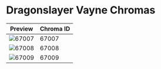 # Dragonslayer Vayne Chromas

| Preview | Chroma ID |
|---------|-----------|
| ![67007](https://raw.communitydragon.org/latest/plugins/rcp-be-lol-game-data/global/default/v1/champion-chroma-images/67/67007.png) | 67007 |
| ![67008](https://raw.communitydragon.org/latest/plugins/rcp-be-lol-game-data/global/default/v1/champion-chroma-images/67/67008.png) | 67008 |
| ![67009](https://raw.communitydragon.org/latest/plugins/rcp-be-lol-game-data/global/default/v1/champion-chroma-images/67/67009.png) | 67009 |
